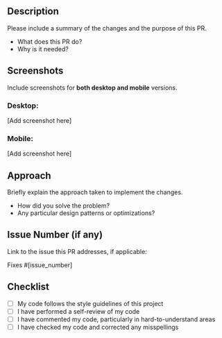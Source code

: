 ## Description
Please include a summary of the changes and the purpose of this PR.

- What does this PR do?
- Why is it needed?

## Screenshots
Include screenshots for **both desktop and mobile** versions.

### Desktop:
[Add screenshot here]

### Mobile:
[Add screenshot here]

## Approach
Briefly explain the approach taken to implement the changes. 

- How did you solve the problem?
- Any particular design patterns or optimizations?

## Issue Number (if any)
Link to the issue this PR addresses, if applicable:

Fixes #[issue_number]

## Checklist
- [ ] My code follows the style guidelines of this project
- [ ] I have performed a self-review of my code
- [ ] I have commented my code, particularly in hard-to-understand areas
- [ ] I have checked my code and corrected any misspellings
